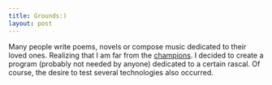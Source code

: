 ```yaml
---
title: Grounds:)
layout: post
---
```

Many people write poems, novels or compose music dedicated to their loved ones.
Realizing that I am far from the [champions](https://youtu.be/ZU8SmDlxZPI).
 I decided to create a program (probably not needed by anyone) dedicated to a certain rascal. 
Of course, the desire to test several technologies also occurred.

